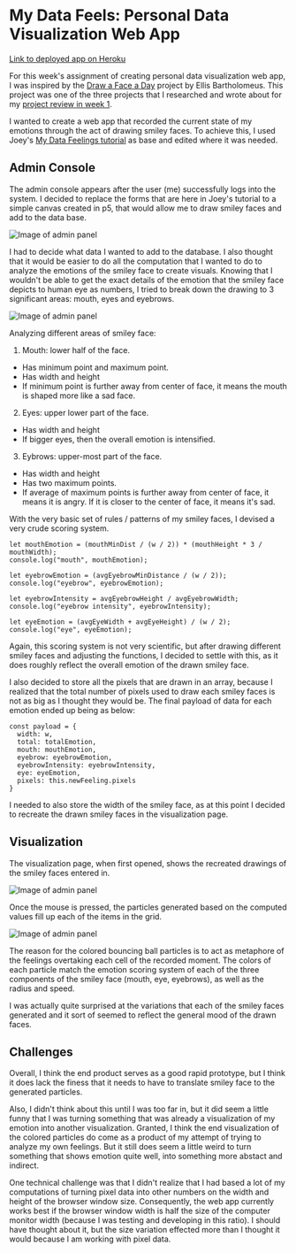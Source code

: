 # My Data Feels: Personal Data Visualization Web App

[Link to deployed app on Heroku](https://my-data-feels.herokuapp.com/)

For this week's assignment of creating personal data visualization web app, I was inspired by the [Draw a Face a Day](http://quantifiedself.com/2016/07/ellis-bartholomeus-draw-face-day/) project by Ellis Bartholomeus. This project was one of the three projects that I researched and wrote about for my [project review in week 1](https://github.com/js6450/quantifiedHumanists/blob/master/assignments/week1/project-review.md).

I wanted to create a web app that recorded the current state of my emotions through the act of drawing smiley faces. To achieve this, I used Joey's [My Data Feelings tutorial](https://joeyklee.github.io/my-data-feelings/#/) as base and edited where it was needed.

## Admin Console
The admin console appears after the user (me) successfully logs into the system. I decided to replace the forms that are here in Joey's tutorial to a simple canvas created in p5, that would allow me to draw smiley faces and add to the data base.

![Image of admin panel](img/my-data-feels-1.jpg)

I had to decide what data I wanted to add to the database. I also thought that it would be easier to do all the computation that I wanted to do to analyze the emotions of the smiley face to create visuals. Knowing that I wouldn't be able to get the exact details of the emotion that the smiley face depicts to human eye as numbers, I tried to break down the drawing to 3 significant areas: mouth, eyes and eyebrows.

![Image of admin panel](img/my-data-feels-analysis.jpg)

Analyzing different areas of smiley face:
1. Mouth: lower half of the face.
  * Has minimum point and maximum point.
  * Has width and height
  * If minimum point is further away from center of face, it means the mouth is shaped more like a sad face.
2. Eyes: upper lower part of the face.
  * Has width and height
  * If bigger eyes, then the overall emotion is intensified.
3. Eybrows: upper-most part of the face.
  * Has width and height
  * Has two maximum points.
  * If average of maximum points is further away from center of face, it means it is angry. If it is closer to the center of face, it means it's sad.
  
With the very basic set of rules / patterns of my smiley faces, I devised a very crude scoring system.

```
let mouthEmotion = (mouthMinDist / (w / 2)) * (mouthHeight * 3 / mouthWidth);
console.log("mouth", mouthEmotion);

let eyebrowEmotion = (avgEyebrowMinDistance / (w / 2));
console.log("eyebrow", eyebrowEmotion);

let eyebrowIntensity = avgEyebrowHeight / avgEyebrowWidth;
console.log("eyebrow intensity", eyebrowIntensity);

let eyeEmotion = (avgEyeWidth + avgEyeHeight) / (w / 2);
console.log("eye", eyeEmotion);
```

Again, this scoring system is not very scientific, but after drawing different smiley faces and adjusting the functions, I decided to settle with this, as it does roughly reflect the overall emotion of the drawn smiley face.

I also decided to store all the pixels that are drawn in an array, because I realized that the total number of pixels used to draw each smiley faces is not as big as I thought they would be. The final payload of data for each emotion ended up being as below:

```
const payload = {
  width: w,
  total: totalEmotion,
  mouth: mouthEmotion,
  eyebrow: eyebrowEmotion,
  eyebrowIntensity: eyebrowIntensity,
  eye: eyeEmotion,
  pixels: this.newFeeling.pixels
}
```

I needed to also store the width of the smiley face, as at this point I decided to recreate the drawn smiley faces in the visualization page.

## Visualization

The visualization page, when first opened, shows the recreated drawings of the smiley faces entered in.

![Image of admin panel](img/my-data-feels-2.jpg)

Once the mouse is pressed, the particles generated based on the computed values fill up each of the items in the grid.

![Image of admin panel](img/my-data-feels-3.jpg)

The reason for the colored bouncing ball particles is to act as metaphore of the feelings overtaking each cell of the recorded moment. The colors of each particle match the emotion scoring system of each of the three components of the smiley face (mouth, eye, eyebrows), as well as the radius and speed.

I was actually quite surprised at the variations that each of the smiley faces generated and it sort of seemed to reflect the general mood of the drawn faces.

## Challenges

Overall, I think the end product serves as a good rapid prototype, but I think it does lack the finess that it needs to have to translate smiley face to the generated particles.

Also, I didn't think about this until I was too far in, but it did seem a little funny that I was turning something that was already a visualization of my emotion into another visualization. Granted, I think the end visualization of the colored particles do come as a product of my attempt of trying to analyze my own feelings. But it still does seem a little weird to turn something that shows emotion quite well, into something more abstact and indirect.

One technical challenge was that I didn't realize that I had based a lot of my computations of turning pixel data into other numbers on the width and height of the browser window size. Consequently, the web app currently works best if the browser window width is half the size of the computer monitor width (because I was testing and developing in this ratio). I should have thought about it, but the size variation effected more than I thought it would because I am working with pixel data.
